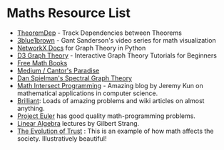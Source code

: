 # Maths Resource List

- [TheoremDep](https://sharmaeklavya2.github.io/theoremdep/) - Track Dependencies between Theorems
- [3blue1brown](https://www.youtube.com/channel/UCYO_jab_esuFRV4b17AJtAw) - Gant Sanderson's video series for math visualization
- [NetworkX Docs](https://networkx.github.io/documentation/stable/tutorial.html) for Graph Theory in Python
- [D3 Graph Theory](https://d3gt.com/index.html) - Interactive Graph Theory Tutorials for Beginners
- [Free Math Books](https://medium.com/free-stuff/free-math-books-a83aff081d89)
- [Medium / Cantor's Paradise](https://medium.com/cantors-paradise)
- [Dan Spielman's Spectral Graph Theory](http://www.cs.yale.edu/homes/spielman/)
- [Math Intersect Programming](https://jeremykun.com/main-content/) - Amazing blog by Jeremy Kun on mathematical applications in computer science.
- [Brilliant](https://www.brilliant.org): Loads of amazing problems and wiki articles on almost anything.
- [Project Euler](https://projecteuler.net/) has good quality math-programming problems.
- [Linear Algebra](https://ocw.mit.edu/courses/mathematics/18-06-linear-algebra-spring-2010/) lectures by Gilbert Strang.
- [The Evolution of Trust](https://ncase.me/trust/) : This is an example of how math affects the society. Illustratively beautiful!
